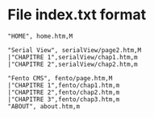 

# File index.txt format 

	"HOME", home.htm,M

	"Serial View", serialView/page2.htm,M
	|"CHAPITRE 1",serialView/chap1.htm,m
	|"CHAPITRE 2",serialView/chap2.htm,m

	"Fento CMS", fento/page.htm,M
	|"CHAPITRE 1",fento/chap1.htm,m
	|"CHAPITRE 2",fento/chap2.htm,m
	|"CHAPITRE 3",fento/chap3.htm,m
	"ABOUT", about.htm,m